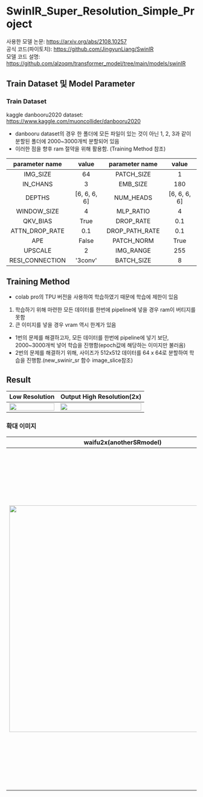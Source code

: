 # SwinIR_Super_Resolution_Simple_Project
사용한 모델 논문: https://arxiv.org/abs/2108.10257<br>
공식 코드(파이토치): https://github.com/JingyunLiang/SwinIR<br>
모델 코드 설명: https://github.com/alzoqm/transformer_model/tree/main/models/swinIR
## Train Dataset 및 Model Parameter
### Train Dataset
kaggle danbooru2020 dataset: https://www.kaggle.com/muoncollider/danbooru2020<br>
* danbooru dataset의 경우 한 폴더에 모든 파일이 있는 것이 아닌 1, 2, 3과 같이 분할된 폴더에 2000~3000개씩 분할되어 있음
* 이러한 점을 향후 ram 절약을 위해 활용함. (Training Method 참조)

|parameter name|value|parameter name|value|
|:---:|:--:|:--:|:--:|
|IMG_SIZE|64|PATCH_SIZE|1|
|IN_CHANS|3|EMB_SIZE|180|
|DEPTHS|[6, 6, 6, 6]|NUM_HEADS|[6, 6, 6, 6]|
|WINDOW_SIZE|4|MLP_RATIO|4|
|QKV_BIAS|True|DROP_RATE|0.1|
|ATTN_DROP_RATE|0.1|DROP_PATH_RATE|0.1|
|APE|False|PATCH_NORM|True|
|UPSCALE|2|IMG_RANGE|255|
|RESI_CONNECTION|'3conv'|BATCH_SIZE|8|

## Training Method
* colab pro의 TPU 버전을 사용하여 학습하였기 때문에 학습에 제한이 있음<br>
1. 학습하기 위해 마련한 모든 데이터를 한번에 pipeline에 넣을 경우 ram이 버티지를 못함<br>
2. 큰 이미지를 넣을 경우 vram 역시 한계가 있음
* 1번의 문제를 해결하고자, 모든 데이터를 한번에 pipeline에 넣기 보단, 2000~3000개씩 넣어 학습을 진행함(epoch값에 해당하는 이미지만 불러옴)
* 2번의 문제를 해결하기 위해, 사이즈가 512x512 데이터를 64 x 64로 분할하여 학습을 진행함.(new_swinir_sr 함수 image_slice참조)

## Result

|Low Resolution|Output High Resolution(2x)|
|:--------:|:---------:|
|<img src="https://user-images.githubusercontent.com/70330480/152933821-72a75ec0-1f62-4434-88ac-e026db2bb683.png" width="100%" height="100%">|<img src="https://user-images.githubusercontent.com/70330480/152933888-7f6961d3-9712-40a7-b383-fc5da89f6650.png" width="100%" height="100%">

### 확대 이미지
|waifu2x(anotherSRmodel)|Low Resolution|SwinIR High Resolution(2x)|
|:--------:|:---------:|:---------|
|<img src="https://user-images.githubusercontent.com/70330480/152936754-00a6100e-c658-4751-8b75-014bb1fa7b48.png" width="600">|<img src="https://user-images.githubusercontent.com/70330480/152936831-42807295-5cbf-489e-9612-e5a02c3dfd9b.png" width="900">|<img src="https://user-images.githubusercontent.com/70330480/152936872-2b5482cd-cb39-44fe-bd01-c787b4298864.png" width="800">|
